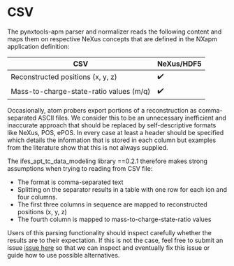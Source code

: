 # CSV

The pynxtools-apm parser and normalizer reads the following content and maps them on respective NeXus concepts that are defined in the NXapm application definition:

| CSV | NeXus/HDF5 |
| --------------- | --------------  |
| Reconstructed positions (x, y, z) | :heavy_check_mark: |
| Mass-to-charge-state-ratio values (m/q) | :heavy_check_mark: |

Occasionally, atom probers export portions of a reconstruction as comma-separated ASCII files.
We consider this to be an unnecessary inefficient and inaccurate approach that should be replaced
by self-descriptive formats like NeXus, POS, ePOS. In every case at least a header should be specified
which details the information that is stored in each column but examples from the literature show that
this is not always supplied.

The ifes_apt_tc_data_modeling library ==0.2.1 therefore makes strong assumptions when trying to
reading from CSV file:
- The format is comma-separated text
- Splitting on the separator results in a table with one row for each ion and four columns.
- The first three columns in sequence are mapped to reconstructed positions (x, y, z)
- The fourth column is mapped to mass-to-charge-state-ratio values

Users of this parsing functionality should inspect carefully whether the results are to their expectation.
If this is not the case, feel free to submit an issue [issue here](https://github.com/atomprobe-tc/ifes_apt_tc_data_modeling)
so that we can inspect and eventually fix this issue or guide how to use possible alternatives.

